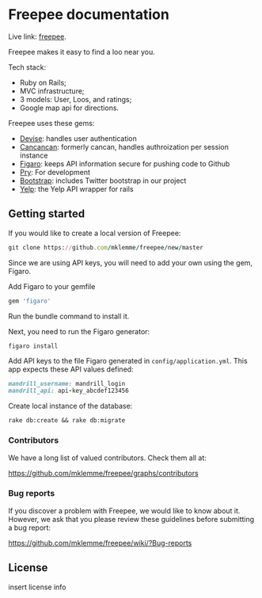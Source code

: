 # Freepee documentation

Live link: [freepee](http://freepee.net/).

Freepee makes it easy to find a loo near you. 

Tech stack:

* Ruby on Rails;
* MVC infrastructure;
* 3 models: User, Loos, and ratings;
* Google map api for directions.

Freepee uses these gems:
* [Devise](https://github.com/plataformatec/devise): handles user authentication
* [Cancancan](https://github.com/CanCanCommunity/cancancan): formerly cancan, handles authroization per session instance
* [Figaro](https://github.com/laserlemon/figaro): keeps API information secure for pushing code to Github
* [Pry](https://github.com/rweng/pry-rails): For development
* [Bootstrap](https://github.com/seyhunak/twitter-bootstrap-rails): includes Twitter bootstrap in our project
* [Yelp](https://github.com/Yelp/yelp-ruby): the Yelp API wrapper for rails

## Getting started

If you would like to create a local version of Freepee:

```ruby
git clone https://github.com/mklemme/freepee/new/master
```

Since we are using API keys, you will need to add your own using the gem, Figaro.

Add Figaro to your gemfile

```ruby
gem 'figaro'
```

Run the bundle command to install it.

Next, you need to run the Figaro generator:

```console
figaro install
```

Add API keys to the file Figaro generated in `config/application.yml`. This app expects these API values defined:

```ruby
mandrill_username: mandrill_login
mandrill_api: api-key_abcdef123456
```

Create local instance of the database:

```console
rake db:create && rake db:migrate
```



### Contributors

We have a long list of valued contributors. Check them all at:

https://github.com/mklemme/freepee/graphs/contributors


### Bug reports

If you discover a problem with Freepee, we would like to know about it. However, we ask that you please review these guidelines before submitting a bug report:

https://github.com/mklemme/freepee/wiki/?Bug-reports

## License

insert license info

